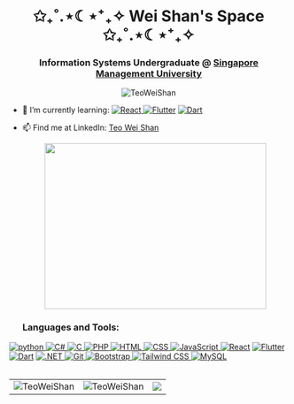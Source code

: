 <!DOCTYPE html>
<html lang="en">

<body>
  <h1 align="center">✩₊˚.⋆☾⋆⁺₊✧ Wei Shan's Space ✩₊˚.⋆☾⋆⁺₊✧
  </h1>
  <h3 align="center">Information Systems Undergraduate @ <a href="https://smu.edu.sg/"> Singapore Management University</a> </h3>
    <p align="center"> <img src="https://komarev.com/ghpvc/?username=TeoWeiShan&label=Profile%20views&color=0e75b6&style=flat" alt="TeoWeiShan" /> </p>

- 🌱 I’m currently learning: <a href="https://reactjs.org/" target="_blank"> <img
        src="https://img.shields.io/badge/react-%2320232a.svg?style=for-the-badge&logo=react&logoColor=%2361DAFB" alt="React" />
        </a> <a href="https://flutter.dev/" target="_blank"> <img
        src="https://img.shields.io/badge/Flutter-%2302569B.svg?style=for-the-badge&logo=Flutter&logoColor=white" alt="Flutter" /></a>
        </a> <a href="https://dart.dev/" target="_blank"> <img
        src="https://img.shields.io/badge/dart-%230175C2.svg?style=for-the-badge&logo=dart&logoColor=white" alt="Dart" /></a>
- 📫 Find me at LinkedIn: <a href="https://www.linkedin.com/in/weishanteo/"> Teo Wei Shan</a>



  <div width="100%" align="center" ><img align="center" height='300' width='400' src='https://writing-systems.com/wp-content/uploads/2019/08/programming.gif'></img></div>

  <h3 align="left">Languages and Tools:</h3>
  <p align="left">

<a href="https://www.python.org" target="_blank">
<img src="https://img.shields.io/badge/Python-14354C?style=for-the-badge&logo=python&logoColor=white"
        alt="python" /> </a>
<a href="https://docs.microsoft.com/en-us/dotnet/csharp/" target="_blank"> <img
        src="https://img.shields.io/badge/C%23-6F1C7B?style=for-the-badge&logo=c-sharp&logoColor=white" alt="C#" /> </a>
<a href="https://www.learn-c.org/" target="_blank"> <img
        src="https://img.shields.io/badge/C-00599C?style=for-the-badge&logo=c&logoColor=white" alt="C" /> </a>
<a href="https://www.php.net/" target="_blank"> <img
        src="https://img.shields.io/badge/PHP-777BB4?style=for-the-badge&logo=php&logoColor=white" alt="PHP" /> </a>
<a href="https://www.w3schools.com/html/" target="_blank"> <img
        src="https://img.shields.io/badge/HTML-F16528?style=for-the-badge&logo=html5&logoColor=white" alt="HTML" /> </a>
<a href="https://www.w3schools.com/css/" target="_blank"> <img
        src="https://img.shields.io/badge/CSS-2EAADE?&style=for-the-badge&logo=css3&logoColor=white" alt="CSS" /> </a>
<a href="https://www.w3schools.com/js/DEFAULT.asp" target="_blank"> <img
        src="https://img.shields.io/badge/JavaScript-F7DF1E?style=for-the-badge&logo=javascript&logoColor=black"
        alt="JavaScript" /> </a>
<a href="https://reactjs.org/" target="_blank"> <img
        src="https://img.shields.io/badge/React-20232A?style=for-the-badge&logo=react&logoColor=61DAFB" alt="React" /></a>
<a href="https://flutter.dev/" target="_blank"> <img
        src="https://img.shields.io/badge/Flutter-%2302569B.svg?style=for-the-badge&logo=Flutter&logoColor=white" alt="Flutter" /></a>
<a href="https://dart.dev/" target="_blank"> <img
        src="https://img.shields.io/badge/dart-%230175C2.svg?style=for-the-badge&logo=dart&logoColor=white" alt="Dart" /></a>
<a href="https://dotnet.microsoft.com/" target="_blank"> <img
        src="https://img.shields.io/badge/.NET-512BD4?style=for-the-badge&logo=.net&logoColor=white" alt=".NET" /> </a>
<a href="https://git-scm.com/" target="_blank"> <img
        src="https://img.shields.io/badge/Git-F05032?style=for-the-badge&logo=git&logoColor=white" alt="Git" />
</a>
<a href="https://getbootstrap.com/" target="_blank"> <img
        src="https://img.shields.io/badge/Bootstrap-563D7C?style=for-the-badge&logo=bootstrap&logoColor=white"
        alt="Bootstrap" /> </a>
<a href="https://tailwindcss.com/" target="_blank"> <img
        src="https://img.shields.io/badge/tailwindcss-%2338B2AC.svg?style=for-the-badge&logo=tailwind-css&logoColor=white"
        alt="Tailwind CSS" /> </a>
<a href="https://www.mysql.com/" target="_blank"> <img
        src="https://img.shields.io/badge/mysql-%2300f.svg?style=for-the-badge&logo=mysql&logoColor=black"
        alt="MySQL" /> </a>





   <br>
   <br>
  <table>
  <tr>
    <td><img align="center"
              src="https://github-readme-stats.vercel.app/api?username=TeoWeiShan&show_icons=true&locale=en&layout=compact&theme=onedark"
               alt="TeoWeiShan" />
    </td>
    <td><img align="center"
      src="https://github-readme-stats.vercel.app/api/top-langs?username=TeoWeiShan&show_icons=true&locale=en&layout=compact&theme=onedark"
      alt="TeoWeiShan" /></td>
    <td>
      <img src="https://github-readme-streak-stats.herokuapp.com?user=TeoWeiShan&theme=onedark" />
    </td>
  </tr>
 </table>
</p>
</body>

</html>



